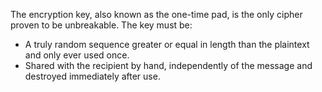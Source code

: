 The encryption key, also known as the one-time pad, is the only cipher proven to be unbreakable. The key must be:
- A truly random sequence greater or equal in length than the plaintext and only ever used once. 
- Shared with the recipient by hand, independently of the message and destroyed immediately after use.